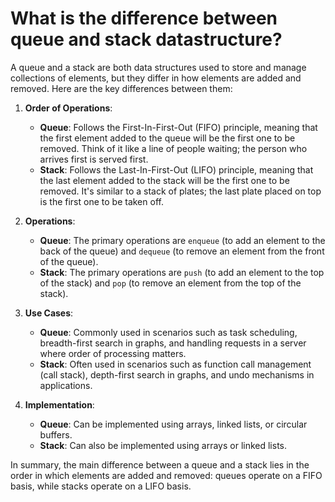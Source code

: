 # What is the difference between queue and stack datastructure?
A queue and a stack are both data structures used to store and manage collections of elements, but they differ in how elements are added and removed. Here are the key differences between them:

1. **Order of Operations**:
   - **Queue**: Follows the First-In-First-Out (FIFO) principle, meaning that the first element added to the queue will be the first one to be removed. Think of it like a line of people waiting; the person who arrives first is served first.
   - **Stack**: Follows the Last-In-First-Out (LIFO) principle, meaning that the last element added to the stack will be the first one to be removed. It's similar to a stack of plates; the last plate placed on top is the first one to be taken off.

2. **Operations**:
   - **Queue**: The primary operations are `enqueue` (to add an element to the back of the queue) and `dequeue` (to remove an element from the front of the queue).
   - **Stack**: The primary operations are `push` (to add an element to the top of the stack) and `pop` (to remove an element from the top of the stack).

3. **Use Cases**:
   - **Queue**: Commonly used in scenarios such as task scheduling, breadth-first search in graphs, and handling requests in a server where order of processing matters.
   - **Stack**: Often used in scenarios such as function call management (call stack), depth-first search in graphs, and undo mechanisms in applications.

4. **Implementation**:
   - **Queue**: Can be implemented using arrays, linked lists, or circular buffers.
   - **Stack**: Can also be implemented using arrays or linked lists.

In summary, the main difference between a queue and a stack lies in the order in which elements are added and removed: queues operate on a FIFO basis, while stacks operate on a LIFO basis.
